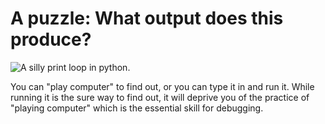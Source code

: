 # A puzzle: What output does this produce?

![A silly print loop in
python.](18_a_puzzle_py.png)

You can "play computer" to find out, or you can type it in and run it. While
running it is the sure way to find out, it will deprive you of the
practice of "playing computer" which is the essential skill for
debugging.
